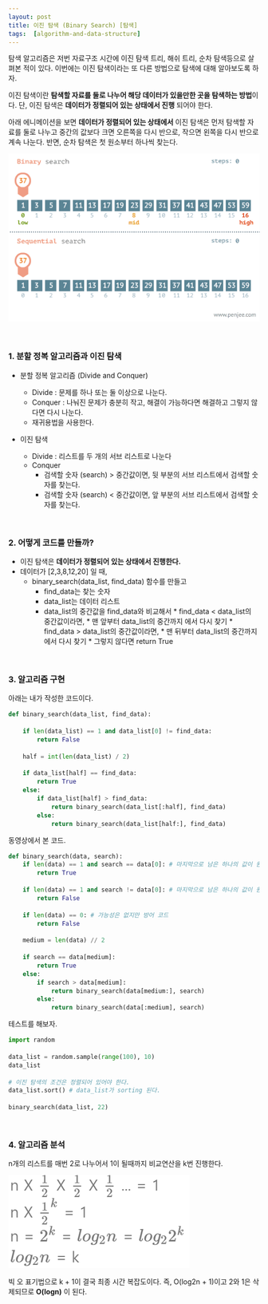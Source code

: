 ```yaml
---
layout: post
title: 이진 탐색 (Binary Search) [탐색]
tags:  [algorithm-and-data-structure]
---
```

탐색 알고리즘은 저번 자료구조 시간에 이진 탐색 트리, 해쉬 트리, 순차 탐색등으로 살펴본 적이 있다. 이번에는 이진 탐색이라는 또 다른 방법으로 탐색에 대해 알아보도록 하자.

이진 탐색이란 **탐색할 자료를 둘로 나누어 해당 데이터가 있을만한 곳을 탐색하는 방법**이다. 단, 이진 탐색은 **데이터가 정렬되어 있는 상태에서 진행** 되어야 한다.

아래 에니메이션을 보면 **데이터가 정렬되어 있는 상태에서** 이진 탐색은 먼저 탐색할 자료를 둘로 나누고 중간의 값보다 크면 오른쪽을 다시 반으로, 작으면 왼쪽을 다시 반으로 계속 나눈다. 반면, 순차 탐색은 첫 원소부터 하나씩 찾는다.

![Alt text](/public/post/2020_01_05_binarysearch/binarysearch_ani.gif)

&nbsp;

### 1. 분할 정복 알고리즘과 이진 탐색

* 분할 정복 알고리즘 (Divide and Conquer)
    * Divide : 문제를 하나 또는 둘 이상으로 나눈다.
    * Conquer : 나눠진 문제가 충분히 작고, 해결이 가능하다면 해결하고 그렇지 않다면 다시 나눈다.
    * 재귀용법을 사용한다.

* 이진 탐색
    * Divide : 리스트를 두 개의 서브 리스트로 나눈다
    * Conquer
        * 검색할 숫자 (search) > 중간값이면, 뒷 부분의 서브 리스트에서 검색할 숫자를 찾는다.
        * 검색할 숫자 (search) < 중간값이면, 앞 부분의 서브 리스트에서 검색할 숫자를 찾는다.

&nbsp;

### 2. 어떻게 코드를 만들까?

* 이진 탐색은 **데이터가 정렬되어 있는 상태에서 진행한다.**
* 데이터가 [2,3,8,12,20] 일 때,
    * binary_search(data_list, find_data) 함수를 만들고
        * find_data는 찾는 숫자
        * data_list는 데이터 리스트
        * data_list의 중간값을 find_data와 비교해서
                * find_data < data_list의 중간값이라면,
                    * 맨 앞부터 data_list의 중간까지 에서 다시 찾기
                * find_data > data_list의 중간값이라면,
                    * 맨 뒤부터 data_list의 중간까지 에서 다시 찾기
                * 그렇지 않다면 return True

&nbsp;

### 3. 알고리즘 구현

아래는 내가 작성한 코드이다.
~~~python
def binary_search(data_list, find_data):

    if len(data_list) == 1 and data_list[0] != find_data:
        return False

    half = int(len(data_list) / 2)

    if data_list[half] == find_data:
        return True
    else:
        if data_list[half] > find_data:
            return binary_search(data_list[:half], find_data)
        else:
            return binary_search(data_list[half:], find_data)
~~~

동영상에서 본 코드.
~~~python
def binary_search(data, search):
    if len(data) == 1 and search == data[0]: # 마지막으로 남은 하나의 값이 원하는 값이면
        return True

    if len(data) == 1 and search != data[0]: # 마지막으로 남은 하나의 값이 원하는 값이 아니라면
        return False

    if len(data) == 0: # 가능성은 없지만 방어 코드
        return False

    medium = len(data) // 2

    if search == data[medium]:
        return True
    else:
        if search > data[medium]:
            return binary_search(data[medium:], search)
        else:
            return binary_search(data[:medium], search)
~~~

테스트를 해보자.
~~~python
import random

data_list = random.sample(range(100), 10)
data_list

# 이진 탐색의 조건은 정렬되어 있어야 한다.
data_list.sort() # data_list가 sorting 된다.

binary_search(data_list, 22)
~~~

&nbsp;

### 4. 알고리즘 분석

n개의 리스트를 매번 2로 나누어서 1이 될때까지 비교연산을 k번 진행한다.

![Alt text](/public/post/2020_01_05_binarysearch/timecomplexity.PNG)

빅 오 표기법으로 k + 1이 결국 최종 시간 복잡도이다. 즉, O(log2n + 1)이고 2와 1은 삭제되므로 **O(logn)** 이 된다.
